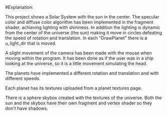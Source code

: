 #Explanation:

This project shows a Solar System with the sun in the center. The specular color and diffuse color algorithm has been implemented in the fragment shader, achieving lighting with shininess.
In addition the lighting is dynamic from the center of the universe (the sun) making it move in circles defeating the speed of rotation and translation.
In each "DrawPlanet" there is a u_light_dir that is moved.

A slight movement of the camera has been made with the mouse when moving within the program. It has been done as if the user was in a ship looking at the universe, so it is a little movement simulating the head.

The planets have implemented a different rotation and translation and with different speeds.

Each planet has its textures uploaded from a planet textures page.

There is a sphere skybox created with the textures of the universe. Both the sun and the skybox have their own fragment and vertex shader so they don't have shadows.
